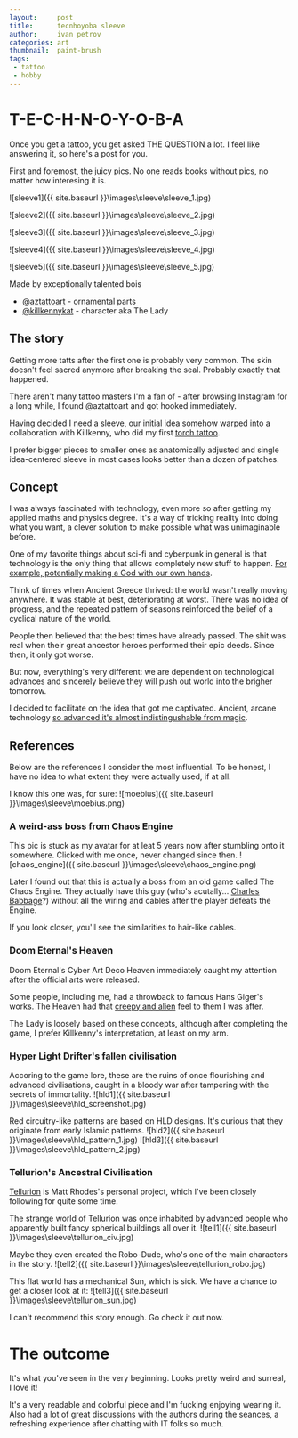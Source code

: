 ```yaml
---
layout:     post
title:      tecnhoyoba sleeve
author:     ivan petrov
categories: art
thumbnail:  paint-brush
tags:
 - tattoo
 - hobby
---
```


# T-E-C-H-N-O-Y-O-B-A

Once you get a tattoo, you get asked THE QUESTION a lot.
I feel like answering it, so here's a post for you.

First and foremost, the juicy pics.
No one reads books without pics, no matter how interesing it is.

![sleeve1]({{ site.baseurl }}\images\sleeve\sleeve_1.jpg)

![sleeve2]({{ site.baseurl }}\images\sleeve\sleeve_2.jpg)

![sleeve3]({{ site.baseurl }}\images\sleeve\sleeve_3.jpg)

![sleeve4]({{ site.baseurl }}\images\sleeve\sleeve_4.jpg)

![sleeve5]({{ site.baseurl }}\images\sleeve\sleeve_5.jpg)


Made by exceptionally talented bois

* [@aztattoart](https://www.instagram.com/aztattooart/) - ornamental parts
* [@killkennykat](https://www.instagram.com/killkennykat/) - character aka The Lady

## The story 

Getting more tatts after the first one is probably very common.
The skin doesn't feel sacred anymore after breaking the seal.
Probably exactly that happened.

There aren't many tattoo masters I'm a fan of - after browsing Instagram for a long while, I found @aztattoart and got hooked immediately.

Having decided I need a sleeve, our initial idea somehow warped into a collaboration with Killkenny, who did my first [torch tattoo](https://www.instagram.com/p/Bo083-pnI01/).

I prefer bigger pieces to smaller ones as anatomically adjusted and single idea-centered sleeve in most cases looks better than a dozen of patches.

## Concept

I was always fascinated with technology, even more so after getting my applied maths and physics degree.
It's a way of tricking reality into doing what you want, a clever solution to make possible what was unimaginable before.

One of my favorite things about sci-fi and cyberpunk in general is that technology is the only thing that allows completely new stuff to happen.
[For example, potentially making a God with our own hands](https://www.youtube.com/watch?v=1b-bijO3uEw).

Think of times when Ancient Greece thrived: the world wasn't really moving anywhere.
It was stable at best, deteriorating at worst.
There was no idea of progress, and the repeated pattern of seasons reinforced the belief of a cyclical nature of the world.

People then believed that the best times have already passed.
The shit was real when their great ancestor heroes performed their epic deeds.
Since then, it only got worse.

But now, everything's very different: we are dependent on technological advances and sincerely believe they will push out world into the brigher tomorrow.

I decided to facilitate on the idea that got me captivated.
Ancient, arcane technology [so advanced it's almost indistingushable from magic](https://en.wikipedia.org/wiki/Clarke%27s_three_laws).

## References

Below are the references I consider the most influential.
To be honest, I have no idea to what extent they were actually used, if at all.

I know this one was, for sure:
![moebius]({{ site.baseurl }}\images\sleeve\moebius.png)

### A weird-ass boss from Chaos Engine

This pic is stuck as my avatar for at leat 5 years now after stumbling onto it somewhere.
Clicked with me once, never changed since then.
![chaos_engine]({{ site.baseurl }}\images\sleeve\chaos_engine.png)

Later I found out that this is actually a boss from an old game called The Chaos Engine.
They actually have this guy (who's acutally... [Charles Babbage](https://en.wikipedia.org/wiki/Charles_Babbage)?) without all the wiring and cables after the player defeats the Engine.

If you look closer, you'll see the similarities to hair-like cables.

### Doom Eternal's Heaven

Doom Eternal's Cyber Art Deco Heaven immediately caught my attention after the official arts were released.

Some people, including me, had a throwback to famous Hans Giger's works. 
The Heaven had that [creepy and alien](https://www.youtube.com/watch?v=_P_-Z4voQic) feel to them I was after.

The Lady is loosely based on these concepts, although after completing the game, I prefer Killkenny's interpretation, at least on my arm.

### Hyper Light Drifter's fallen civilisation

Accoring to the game lore, these are the ruins of once flourishing and advanced civilisations, caught in a bloody war after tampering with the secrets of immortality.
![hld1]({{ site.baseurl }}\images\sleeve\hld_screenshot.jpg)

Red circuitry-like patterns are based on HLD designs.
It's curious that they originate from early Islamic patterns.
![hld2]({{ site.baseurl }}\images\sleeve\hld_pattern_1.jpg)
![hld3]({{ site.baseurl }}\images\sleeve\hld_pattern_2.jpg)

### Tellurion's Ancestral Civilisation

[Tellurion](http://tellurion.ca/pages/tellurion) is Matt Rhodes's personal project, which I've been closely following for quite some time.

The strange world of Tellurion was once inhabited by advanced people who apparently built fancy spherical buildings all over it.
![tell1]({{ site.baseurl }}\images\sleeve\tellurion_civ.jpg)

Maybe they even created the Robo-Dude, who's one of the main characters in the story.
![tell2]({{ site.baseurl }}\images\sleeve\tellurion_robo.jpg)

This flat world has a mechanical Sun, which is sick.
We have a chance to get a closer look at it:
![tell3]({{ site.baseurl }}\images\sleeve\tellurion_sun.jpg)

I can't recommend this story enough.
Go check it out now.

# The outcome

It's what you've seen in the very beginning.
Looks pretty weird and surreal, I love it!

It's a very readable and colorful piece and I'm fucking enjoying wearing it.
Also had a lot of great discussions with the authors during the seances, a refreshing experience after chatting with IT folks so much.